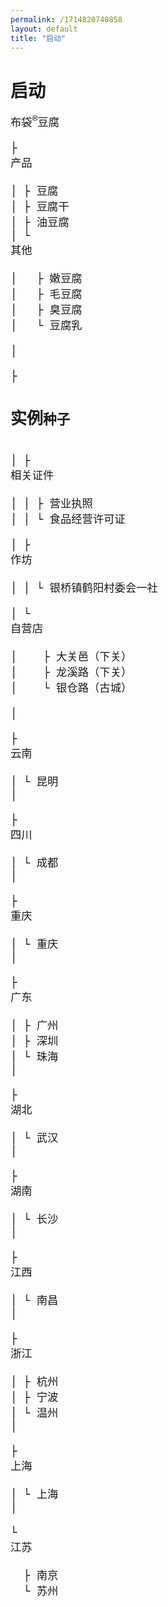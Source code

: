 ```yaml
---
permalink: /1714820740858
layout: default
title: "启动"
---
```


<h1>启动</h1>

<pre style="font-size: 13pt;">
<div class="collapse"><span class="collapse-toggler" data-toggle="collapse">布袋<sup>&reg;</sup>豆腐</span><div class="collapse-body">
├ <div class="collapse"><span class="collapse-toggler" data-toggle="collapse">产品</span><div class="collapse-body">
│ ├ 豆腐
│ ├ 豆腐干
│ ├ 油豆腐
│ └ <div class="collapse"><span class="collapse-toggler" data-toggle="collapse">其他</span><div class="collapse-body">
│   ├ 嫩豆腐
│   ├ 毛豆腐
│   ├ 臭豆腐
│   └ 豆腐乳</div></div>
│</div></div>
├ <div class="collapse"><h2 class="collapse-toggler inline" data-toggle="collapse">实例<small>种子</small></h2><div class="collapse-body">
│ ├ <div class="collapse"><span class="collapse-toggler" data-toggle="collapse">相关证件</span><div class="collapse-body">
│ │ ├ 营业执照
│ │ └ 食品经营许可证</div></div>
│ ├ <div class="collapse"><span class="collapse-toggler" data-toggle="collapse">作坊</span><div class="collapse-body">
│ │ └ 银桥镇鹤阳村委会一社</div></div>
│ └ <div class="collapse"><span class="collapse-toggler" data-toggle="collapse">自营店</span><div class="collapse-body">
│    ├ 大关邑（下关）
│    ├ 龙溪路（下关）
│    └ 银仓路（古城）</div></div>
│</div></div>
├ <div class="collapse"><span class="collapse-toggler" data-toggle="collapse">云南</span><div class="collapse-body">
│ └ 昆明
│</div></div>
├ <div class="collapse"><span class="collapse-toggler" data-toggle="collapse">四川</span><div class="collapse-body">
│ └ 成都
│</div></div>
├ <div class="collapse"><span class="collapse-toggler" data-toggle="collapse">重庆</span><div class="collapse-body">
│ └ 重庆
│</div></div>
├ <div class="collapse"><span class="collapse-toggler" data-toggle="collapse">广东</span><div class="collapse-body">
│ ├ 广州
│ ├ 深圳
│ └ 珠海
│</div></div>
├ <div class="collapse"><span class="collapse-toggler" data-toggle="collapse">湖北</span><div class="collapse-body">
│ └ 武汉
│</div></div>
├ <div class="collapse"><span class="collapse-toggler" data-toggle="collapse">湖南</span><div class="collapse-body">
│ └ 长沙
│</div></div>
├ <div class="collapse"><span class="collapse-toggler" data-toggle="collapse">江西</span><div class="collapse-body">
│ └ 南昌
│</div></div>
├ <div class="collapse"><span class="collapse-toggler" data-toggle="collapse">浙江</span><div class="collapse-body">
│ ├ 杭州
│ ├ 宁波
│ └ 温州
│</div></div>
├ <div class="collapse"><span class="collapse-toggler" data-toggle="collapse">上海</span><div class="collapse-body">
│ └ 上海
│</div></div>
└ <div class="collapse"><span class="collapse-toggler" data-toggle="collapse">江苏</span><div class="collapse-body">
  ├ 南京
  └ 苏州</div></div>
</div></div></pre>

<script>    
  window.addEventListener('load', function() {
    document.querySelectorAll('.collapse')
      .forEach(function(collapse) {
        var toggler = collapse.querySelector('.collapse-toggler');
        var body = collapse.querySelector('.collapse-body');
        
        toggler.onclick = function() {
          toggler.classList.toggle('active');
          body.classList.toggle('active');
        };
      });
  }, false);
</script>